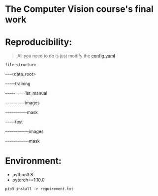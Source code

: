 # The Computer Vision course's final work

# Reproducibility:

> All you need to do is just modify the [config.yaml](config.yaml)

`file structure`

---<data_root>

-----training

----------1st_manual

----------images

-----------mask

-----test

------------images

------------mask

# Environment:

- python3.8
- pytorch==1.10.0

```python3
pip3 install -r requirement.txt
```

